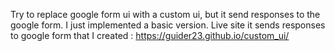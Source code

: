 Try to replace google form ui with a custom ui, but it send responses to the google form.
I just implemented a basic version.
Live site it sends responses to google form that I created : https://guider23.github.io/custom_ui/
